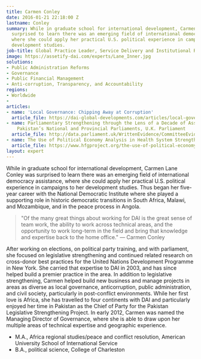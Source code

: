 ```yaml
---
title: Carmen Conley
date: 2016-01-21 22:18:00 Z
lastname: Conley
summary: While in graduate school for international development, Carmen Conley was
  surprised to learn there was an emerging field of international democracy assistance,
  where she could apply her practical U.S. political experience in campaigns to her
  development studies.
job-title: Global Practice Leader, Service Delivery and Institutional Reform
image: https://assetify-dai.com/experts/Lane_Inner.jpg
solutions:
- Public Administration Reforms
- Governance
- Public Financial Management
- Anti-corruption, Transparency, and Accountability
regions:
- Worldwide
- 
articles:
- name: 'Local Governance: Chipping Away at Corruption'
  article_file: https://dai-global-developments.com/articles/local-governance-chipping-away-at-corruption
- name: Parliamentary Strengthening through the Lens of a Decade of Assistance to
    Pakistan’s National and Provincial Parliaments, U.K. Parliament
  article_file: http://data.parliament.uk/WrittenEvidence/CommitteeEvidence.svc/EvidenceDocument/International%20Development/Parliamentary%20Strengthening/written/13624.html
- name: The Use of Political Economy Analysis in Health System Strengthening
  article_file: https://www.hfgproject.org/the-use-of-political-economy-analysis-in-health-system-strengthening/
layout: expert
---
```


While in graduate school for international development, Carmen Lane Conley was surprised to learn there was an emerging field of international democracy assistance, where she could apply her practical U.S. political experience in campaigns to her development studies. Thus began her five-year career with the National Democratic Institute where she played a supporting role in historic democratic transitions in South Africa, Malawi, and Mozambique, and in the peace process in Angola.

> "Of the many great things about working for DAI is the great sense of team work, the ability to work across technical areas, and the opportunity to work long-term in the field and bring that knowledge and expertise back to the home office." — Carmen Conley

After working on elections, on political party training, and with parliament, she focused on legislative strengthening and continued related research on cross-donor best practices for the United Nations Development Programme in New York. She carried that expertise to DAI in 2003, and has since helped build a premier practice in the area. In addition to legislative strengthening, Carmen helped build new business and manage projects in areas as diverse as local governance, anticorruption, public administration, and civil society, particularly in post-conflict environments. While her first love is Africa, she has travelled to four continents with DAI and particularly enjoyed her time in Pakistan as the Chief of Party for the Pakistan Legislative Strengthening Project. In early 2012, Carmen was named the Managing Director of Governance, where she is able to draw upon her multiple areas of technical expertise and geographic experience.  

* M.A., Africa regional studies/peace and conflict resolution, American University School of International Service
* B.A., political science, College of Charleston